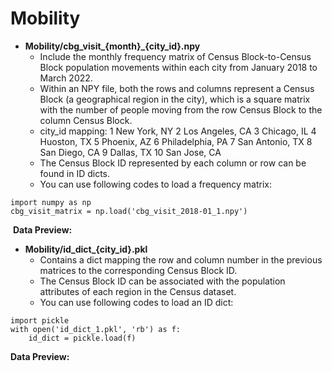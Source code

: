 # Mobility 
- **Mobility/cbg_visit_{month}_{city_id}.npy**
  - Include the monthly frequency matrix of Census Block-to-Census Block population movements within each city from January 2018 to March 2022.
  - Within an NPY file, both the rows and columns represent a Census Block (a geographical region in the city), which is a square matrix with the number of people moving from the row Census Block to the column Census Block. 
  - city_id mapping: 1 New York, NY 2 Los Angeles, CA 3 Chicago, IL 4 Huoston, TX 5 Phoenix, AZ 6 Philadelphia, PA 7 San Antonio, TX 8 San Diego, CA 9 Dallas, TX 10 San Jose, CA
  - The Census Block ID represented by each column or row can be found in ID dicts.
  - You can use following codes to load a frequency matrix:​
```
import numpy as np
cbg_visit_matrix = np.load('cbg_visit_2018-01_1.npy')
``` 
​
  **Data Preview:**  
  


- **Mobility/id_dict_{city_id}.pkl**
  - Contains a dict mapping the row and column number in the previous matrices to the corresponding Census Block ID. 
  - The Census Block ID can be associated with the population attributes of each region in the Census dataset. 
  - You can use following codes to load an ID dict:
```
import pickle
with open('id_dict_1.pkl', 'rb') as f:
    id_dict = pickle.load(f)
``` 

 **Data Preview:**  
